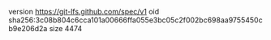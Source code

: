 version https://git-lfs.github.com/spec/v1
oid sha256:3c08b804c6cca101a00666ffa055e3bc05c2f002bc698aa9755450cb9e206d2a
size 4474
